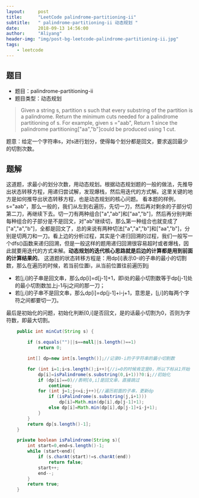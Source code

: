 ```yaml
---
layout:     post
title:      "LeetCode palindrome-partitioning-ii"
subtitle:   " palindrome-partitioning-ii 动态规划 "
date:       2018-09-13 14:56:00
author:     "Aliyang"
header-img: "img/post-bg-leetcode-palindrome-partitioning-ii.jpg"
tags:
    - leetcode
---
```

## 题目
* 题目：palindrome-partitioning-ii
* 题目类型：动态规划

> Given a string s, partition s such that every substring of the partition is a  palindrome.
> Return the minimum cuts needed for a palindrome partitioning of s.
> For example, given s ="aab",
> Return 1 since the palindrome partitioning["aa","b"]could be produced using 1 cut.

题意：给定一个字符串s，对s进行划分，使得每个划分都是回文，要求返回最少的切割次数。

## 题解
这道题，求最小的划分次数，用动态规划。根据动态规划题的一般的做法，先推导出状态转移方程，用递归尝试解，发现爆栈，然后用迭代的方式解。这里关键的地方是如何推导出状态转移方程，也是动态规划的核心问题。
看本题的样例，s="aab"，那么一般的，我们从左到右遍历，先切一刀，然后再对剩余的子部分切第二刀，再继续下去。切一刀有两种组合["a","ab"]和["aa","b"]，然后再分别判断每种组合的子部分是不是回文，对"ab"继续切，那么第一种组合也就变成了["a","a","b"]，全都是回文了，总的来说有两种切法["a","a","b"]和["aa","b"]，分别是切两刀和一刀。看上边的分析过程，其实是个递归回溯的过程，我们一般写一个dfs()函数来递归回溯，但是一般这样的题用递归回溯很容易超时或者爆栈，因此就要用迭代的方式来解。**动态规划的迭代核心思路就是后边的计算都是用到前面的计算结果的**。
这道题的状态转移方程是：用dp[i]表示0-i的子串的最小的切割数，那么在遍历的时候，若当前位置i，从当前位置往前遍历到j
* 若[j,i]的子串是回文串，那么dp[i]=d[j-1]+1，即i处的最小切割数等于dp[j-1]处的最小切割数加上j-1与j之间的那一刀；
* 若[j,i]的子串不是回文串，那么dp[i]=dp[j-1]+i-j+1，意思是，[j,i]的每两个字符之间都要切一刀。

最后是初始化的问题，初始化判断[0,i]是否回文，是的话最小切割为0，否则为字符数，即最大切割。
``` java
	public int minCut(String s) {

        if (s.equals("")||s==null||s.length()==1)
            return 0;

        int[] dp=new int[s.length()];//记录0-i的子字符串的最小切割数

        for (int i=1;i<s.length();i++){//i=0的时候肯定是0，所以下标从1开始
            dp[i]=isPalindrome(s.substring(0,i+1))?0:i;//初始化
            if (dp[i]==0)//表明[0,i]是回文串，直接跳过
                continue;
            for (int j=1;j<=i;j++){//遍历前面的子串，更新dp
                if (isPalindrome(s.substring(j,i+1)))
                    dp[i]=Math.min(dp[i],dp[j-1]+1);
                else dp[i]=Math.min(dp[i],dp[j-1]+i-j+1);
            }
        }
        return dp[s.length()-1];
    }

    private boolean isPalindrome(String s){
        int start=0,end=s.length()-1;
        while (start<end){
            if (s.charAt(start)!=s.charAt(end))
                return false;
            start++;
            end--;
        }
        return true;
    }
```
